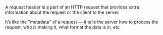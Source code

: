 A request header is a part of an HTTP request that provides extra information about the request or the client to the server.

It’s like the "metadata" of a request — it tells the server how to process the request, who is making it, what format the data is in, etc.
